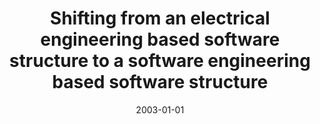 ---
abstract: ''
authors:
- Christoph Falk
- Thomas Grechenig
- Wolfgang Zuser
date: '2003-01-01'
featured: false
links:
- name: Publik
  url: https://publik.tuwien.ac.at/showentry.php?ID=138182&lang=2
publication_types:
- '1'
publishDate: '2003-01-01'
title: Shifting from an electrical engineering based software structure to a software
  engineering based software structure
url_pdf: ''
---